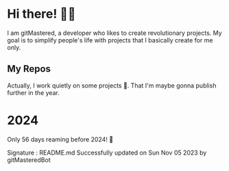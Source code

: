 
# Hi there! 🙋‍♂️
I am gitMastered, a developer who likes to create revolutionary projects.
My goal is to simplify people's life with projects that I basically create for me only.

## My Repos
Actually, I work quietly on some projects 👀. That I'm maybe gonna publish further in the year.

# 2024
Only 56 days reaming before 2024! 🙌

Signature : README.md Successfully updated on Sun Nov 05 2023 by gitMasteredBot

